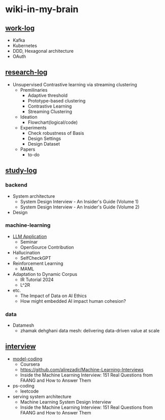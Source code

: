 # wiki-in-my-brain

## [work-log](https://github.com/2jimoo/wiki-in-my-brain/tree/main/work-log)
- Kafka
- Kubernetes
- DDD, Hexagonal architecture
- OAuth


## [research-log](https://github.com/2jimoo/wiki-in-my-brain/tree/main/research-log)
- Unsupervised Contrastive learning via streaming clustering
    - Premilinaries
        - Adaptive threshold
        - Prototype-based clustering
        - Contrastive Learning
        - Streaming Clustering
    - Ideation
        - Flowchart(logical/code)
    - Experiments
        - Check robustness of Basis
        - Design Settings
        - Design Dataset
    - Papers
        - to-do
        
        
## [study-log](https://github.com/2jimoo/wiki-in-my-brain/tree/main/study-log)
### backend
- System architecture
    - System Design Interview - An Insider's Guide (Volume 1)
    - System Design Interview - An Insider's Guide (Volume 2)
- Design

### machine-learning
- [LLM Application](https://github.com/2jimoo/wiki-in-my-brain/tree/main/study-log/LLM_application)
    - Seminar
    - OpenSource Contribution
- Hallucination
    - SelfCheckGPT
- Reinforcement Learning
    - MAML
- Adaptation to Dynamic Corpus
    - IR Tutorial 2024 
    - L^2R 
- etc.
    - The Impact of Data on AI Ethics
    - How might embedded AI impact human cohesion?
    
### data
- Datamesh
    - zhamak dehghani data mesh: delivering data-driven value at scale
    
    
## [interview](https://github.com/2jimoo/wiki-in-my-brain/tree/main/interview)
- [model-coding](https://github.com/2jimoo/wiki-in-my-brain/tree/main/interview/model-coding)
  - Coursera
  - https://github.com/alirezadir/Machine-Learning-Interviews
  - Inside the Machine Learning Interview: 151 Real Questions from FAANG and How to Answer Them 
- ps-coding
  - leetcode
- serving system architecture
    - Machine Learning System Design Interview 
    - Inside the Machine Learning Interview: 151 Real Questions from FAANG and How to Answer Them 
